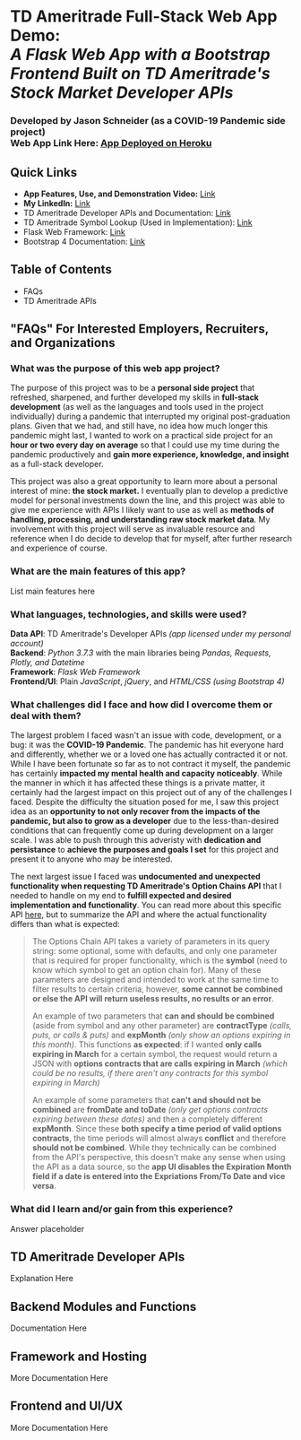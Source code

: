 # TD Ameritrade Full-Stack Web App Demo: <br>*A Flask Web App with a Bootstrap Frontend Built on TD Ameritrade's Stock Market Developer APIs*
### Developed by Jason Schneider (as a COVID-19 Pandemic side project)<br>Web App Link Here: [App Deployed on Heroku](http://localhost:5000/)


## Quick Links
* **App Features, Use, and Demonstration Video:** [Link](https://videolinkplaceholder.com)
* **My LinkedIn:** [Link](https://www.linkedin.com/in/jason-schneider-772a19173/)
* TD Ameritrade Developer APIs and Documentation: [Link](https://developer.tdameritrade.com/apis)
* TD Ameritrade Symbol Lookup (Used in Implementation): [Link](https://research.tdameritrade.com/grid/public/symbollookup/symbollookup.asp)
* Flask Web Framework: [Link](https://flask.palletsprojects.com/en/1.1.x/)
* Bootstrap 4 Documentation: [Link](https://getbootstrap.com/docs/5.0/getting-started/introduction/)

## Table of Contents
* FAQs
* TD Ameritrade APIs

## "FAQs" For Interested Employers, Recruiters, and Organizations

### What was the purpose of this web app project?

The purpose of this project was to be a **personal side project** that refreshed, sharpened, and further developed my skills in **full-stack development** (as well as the languages and tools used in the project individually) during a pandemic that interrupted my original post-graduation plans.  Given that we had, and still have, no idea how much longer this pandemic might last, I wanted to work on a practical side project for an **hour or two every day on average** so that I could use my time during the pandemic productively and **gain more experience, knowledge, and insight** as a full-stack developer.

This project was also a great opportunity to learn more about a personal interest of mine: **the stock market.**  I eventually plan to develop a predictive model for personal investments down the line, and this project was able to give me experience with APIs I likely want to use as well as **methods of handling, processing, and understanding raw stock market data**.  My involvement with this project will serve as invaluable resource and reference when I do decide to develop that for myself, after further research and experience of course.

### What are the main features of this app?
List main features here

### What languages, technologies, and skills were used?
**Data API**: TD Ameritrade's Developer APIs *(app licensed under my personal account)*<br>
**Backend**: *Python 3.7.3* with the main libraries being *Pandas, Requests, Plotly, and Datetime*<br>
**Framework**: *Flask Web Framework*<br>
**Frontend/UI**: Plain *JavaScript*, *jQuery*, and *HTML/CSS (using Bootstrap 4)*

### What challenges did I face and how did I overcome them or deal with them?

The largest problem I faced wasn't an issue with code, development, or a bug: it was the **COVID-19 Pandemic**.  The pandemic has hit everyone hard and differently, whether we or a loved one has actually contracted it or not.  While I have been fortunate so far as to not contract it myself, the pandemic has certainly **impacted my mental health and capacity noticeably**.  While the manner in which it has affected these things is a private matter, it certainly had the largest impact on this project out of any of the challenges I faced.  Despite the difficulty the situation posed for me, I saw this project idea as an **opportunity to not only recover from the impacts of the pandemic, but also to grow as a developer** due to the less-than-desired conditions that can frequently come up during development on a larger scale.  I was able to push through this adveristy with **dedication and persistance** to **achieve the purposes and goals I set** for this project and present it to anyone who may be interested.

The next largest issue I faced was **undocumented and unexpected functionality when requesting TD Ameritrade's Option Chains API** that I needed to handle on my end to **fulfill expected and desired implementation and functionality**.  You can read more about this specific API [here](https://developer.tdameritrade.com/option-chains/apis/get/marketdata/chains), but to summarize the API and where the actual functionality differs than what is expected:
> The Options Chain API takes a variety of parameters in its query string: some optional, some with defaults, and only one parameter that is required for proper functionality, which is the **symbol** (need to know which symbol to get an option chain for).  Many of these parameters are designed and intended to work at the same time to filter results to certain criteria, however, **some cannot be combined or else the API will return useless results, no results or an error**.
> 
> An example of two parameters that **can and should be combined** (aside from symbol and any other parameter) are **contractType** *(calls, puts, or calls & puts)* and **expMonth** *(only show an options expiring in this month)*.  This functions **as expected**: if I wanted **only calls expiring in March** for a certain symbol, the request would return a JSON with **options contracts that are calls expiring in March** *(which could be no results, if there aren't any contracts for this symbol expiring in March)*
> 
> An example of some parameters that **can't and should not be combined** are **fromDate and toDate** *(only get options contracts expiring between these dates)* and then a completely different **expMonth**.  Since these **both specify a time period of valid options contracts**, the time periods will almost always **conflict** and therefore **should not be combined**.  While they technically can be combined from the API's perspective, this doesn't make any sense when using the API as a data source, so the **app UI disables the Expiration Month field if a date is entered into the Expriations From/To Date and vice versa**.
> 
> 

### What did I learn and/or gain from this experience?
Answer placeholder

## TD Ameritrade Developer APIs
Explanation Here
## Backend Modules and Functions
Documentation Here
## Framework and Hosting
More Documentation Here
## Frontend and UI/UX
More Documentation Here